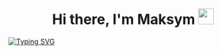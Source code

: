 <h1 align="center">Hi there, I'm Maksym
<img src="https://github.com/blackcater/blackcater/raw/main/images/Hi.gif" height="32"/></h1>


[![Typing SVG](https://readme-typing-svg.demolab.com/?lines=Hi+there,+my+name+Maksym;I'm+student+frondend+developer+🇺🇦)](https://git.io/typing-svg)
